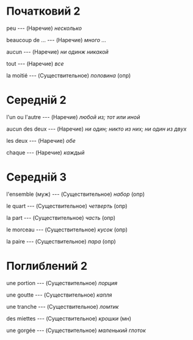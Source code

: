 # Початковий 2

peu --- (Наречие)
*несколько*



beaucoup de ... --- (Наречие)
*много ...*



aucun --- (Наречие)
*ни одинж никакой*



tout --- (Наречие)
*все*



la moitié --- (Существительное)
*половина* (опр)



# Середній 2

l'un ou l'autre --- (Наречие)
*любой из; тот или иной*



aucun des deux --- (Наречие)
*ни один; никто из них; ни один из двух*



les deux --- (Наречие)
*обе*



chaque --- (Наречие)
*каждый*



# Середній 3

l'ensemble (муж) --- (Существительное)
*набор* (опр)



le quart --- (Существительное)
*четверть* (опр)



la part --- (Существительное)
*часть* (опр)



le morceau --- (Существительное)
*кусок* (опр)



la paire --- (Существительное)
*пара* (опр)



# Поглиблений 2

une portion --- (Существительное)
*порция*



une goutte --- (Существительное)
*капля*



une tranche --- (Существительное)
*ломтик*



des miettes --- (Существительное)
*крошки* (мн)



une gorgée --- (Существительное)
*маленький глоток*